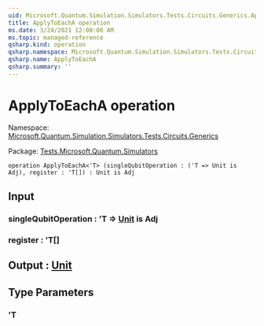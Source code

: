 ```yaml
---
uid: Microsoft.Quantum.Simulation.Simulators.Tests.Circuits.Generics.ApplyToEachA
title: ApplyToEachA operation
ms.date: 3/24/2021 12:00:00 AM
ms.topic: managed-reference
qsharp.kind: operation
qsharp.namespace: Microsoft.Quantum.Simulation.Simulators.Tests.Circuits.Generics
qsharp.name: ApplyToEachA
qsharp.summary: ''
---
```


# ApplyToEachA operation

Namespace: [Microsoft.Quantum.Simulation.Simulators.Tests.Circuits.Generics](xref:Microsoft.Quantum.Simulation.Simulators.Tests.Circuits.Generics)

Package: [Tests.Microsoft.Quantum.Simulators](https://nuget.org/packages/Tests.Microsoft.Quantum.Simulators)




```qsharp
operation ApplyToEachA<'T> (singleQubitOperation : ('T => Unit is Adj), register : 'T[]) : Unit is Adj
```


## Input

### singleQubitOperation : 'T => [Unit](xref:microsoft.quantum.lang-ref.unit)  is Adj




### register : 'T[]





## Output : [Unit](xref:microsoft.quantum.lang-ref.unit)



## Type Parameters

### 'T

